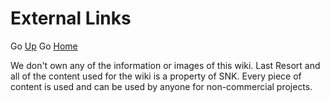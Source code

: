 # **External Links**

Go [Up](https://github.com/ericlr1/Proyecto_1_Guerrilla-War/blob/gh-pages/External_Links.md#external-links)
Go [Home](https://github.com/ericlr1/Proyecto_1_Guerrilla-War/blob/gh-pages/Intro.md)

We don't own any of the information or images of this wiki. Last Resort and all of the content used for the wiki is a property of SNK. Every piece of content is used and can be used by anyone for non-commercial projects.
